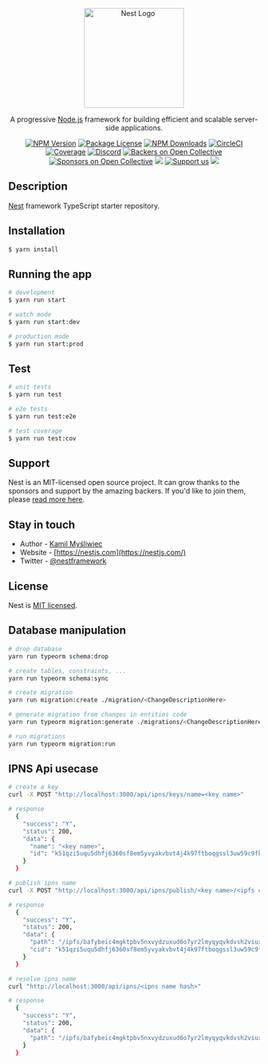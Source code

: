 <p align="center">
  <a href="http://nestjs.com/" target="blank"><img src="https://nestjs.com/img/logo-small.svg" width="200" alt="Nest Logo" /></a>
</p>

[circleci-image]: https://img.shields.io/circleci/build/github/nestjs/nest/master?token=abc123def456
[circleci-url]: https://circleci.com/gh/nestjs/nest

  <p align="center">A progressive <a href="http://nodejs.org" target="_blank">Node.js</a> framework for building efficient and scalable server-side applications.</p>
    <p align="center">
<a href="https://www.npmjs.com/~nestjscore" target="_blank"><img src="https://img.shields.io/npm/v/@nestjs/core.svg" alt="NPM Version" /></a>
<a href="https://www.npmjs.com/~nestjscore" target="_blank"><img src="https://img.shields.io/npm/l/@nestjs/core.svg" alt="Package License" /></a>
<a href="https://www.npmjs.com/~nestjscore" target="_blank"><img src="https://img.shields.io/npm/dm/@nestjs/common.svg" alt="NPM Downloads" /></a>
<a href="https://circleci.com/gh/nestjs/nest" target="_blank"><img src="https://img.shields.io/circleci/build/github/nestjs/nest/master" alt="CircleCI" /></a>
<a href="https://coveralls.io/github/nestjs/nest?branch=master" target="_blank"><img src="https://coveralls.io/repos/github/nestjs/nest/badge.svg?branch=master#9" alt="Coverage" /></a>
<a href="https://discord.gg/G7Qnnhy" target="_blank"><img src="https://img.shields.io/badge/discord-online-brightgreen.svg" alt="Discord"/></a>
<a href="https://opencollective.com/nest#backer" target="_blank"><img src="https://opencollective.com/nest/backers/badge.svg" alt="Backers on Open Collective" /></a>
<a href="https://opencollective.com/nest#sponsor" target="_blank"><img src="https://opencollective.com/nest/sponsors/badge.svg" alt="Sponsors on Open Collective" /></a>
  <a href="https://paypal.me/kamilmysliwiec" target="_blank"><img src="https://img.shields.io/badge/Donate-PayPal-ff3f59.svg"/></a>
    <a href="https://opencollective.com/nest#sponsor"  target="_blank"><img src="https://img.shields.io/badge/Support%20us-Open%20Collective-41B883.svg" alt="Support us"></a>
  <a href="https://twitter.com/nestframework" target="_blank"><img src="https://img.shields.io/twitter/follow/nestframework.svg?style=social&label=Follow"></a>
</p>
  <!--[![Backers on Open Collective](https://opencollective.com/nest/backers/badge.svg)](https://opencollective.com/nest#backer)
  [![Sponsors on Open Collective](https://opencollective.com/nest/sponsors/badge.svg)](https://opencollective.com/nest#sponsor)-->

## Description

[Nest](https://github.com/nestjs/nest) framework TypeScript starter repository.

## Installation

```bash
$ yarn install
```

## Running the app

```bash
# development
$ yarn run start

# watch mode
$ yarn run start:dev

# production mode
$ yarn run start:prod
```

## Test

```bash
# unit tests
$ yarn run test

# e2e tests
$ yarn run test:e2e

# test coverage
$ yarn run test:cov
```

## Support

Nest is an MIT-licensed open source project. It can grow thanks to the sponsors and support by the amazing backers. If you'd like to join them, please [read more here](https://docs.nestjs.com/support).

## Stay in touch

- Author - [Kamil Myśliwiec](https://kamilmysliwiec.com)
- Website - [https://nestjs.com](https://nestjs.com/)
- Twitter - [@nestframework](https://twitter.com/nestframework)

## License

Nest is [MIT licensed](LICENSE).

## Database manipulation

```bash
# drop database
yarn run typeorm schema:drop

# create tables, constraints, ...
yarn run typeorm schema:sync

# create migration
yarn run migration:create ./migration/<ChangeDescriptionHere>

# generate migration from changes in entities code
yarn run typeorm migration:generate ./migrations/<ChangeDescriptionHere>

# run migrations
yarn run typeorm migration:run
```

## IPNS Api usecase

```bash
# create a key
curl -X POST "http://localhost:3000/api/ipns/keys/name=<key name>"

# response
  {
    "success": "Y",
    "status": 200,
    "data": {
      "name": "<key name>",
      "id": "k51qzi5uqu5dhfj6360sf8em5yvyakvbvt4j4k97ftboqgssl3uw59c9fkjrui"
    }
  }

# publish ipns name
curl -X POST "http://localhost:3000/api/ipns/publish/<key name>/<ipfs cid>/?brand_id=<brand id>&auth_user_id=<auth user id>"

# response
  {
    "success": "Y",
    "status": 200,
    "data": {
      "path": "/ipfs/bafybeic4mgktpbv5nxvydzuxud6o7yr2lmyqyqvkdvsh2viuxtzjybne3i",
      "cid": "k51qzi5uqu5dhfj6360sf8em5yvyakvbvt4j4k97ftboqgssl3uw59c9fkjrui"
    }
  }

# resolve ipns name
curl "http://localhost:3000/api/ipns/<ipns name hash>"

# response
  {
    "success": "Y",
    "status": 200,
    "data": {
      "path": "/ipfs/bafybeic4mgktpbv5nxvydzuxud6o7yr2lmyqyqvkdvsh2viuxtzjybne3i"
    }
  }

```